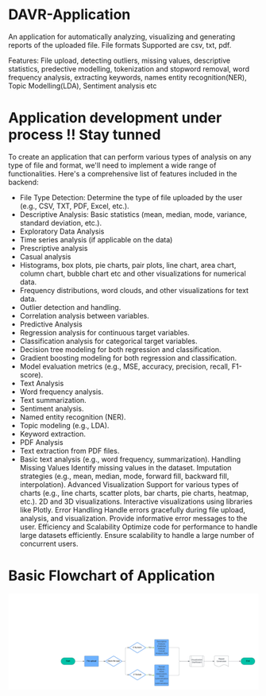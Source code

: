 # DAVR-Application
An application for automatically analyzing, visualizing and generating reports of the uploaded file. File formats Supported are csv, txt, pdf. 

Features: File upload, detecting outliers, missing values, descriptive statistics, predective modelling, tokenization and stopword removal, word frequency analysis, extracting keywords, names entity recognition(NER), Topic Modelling(LDA), Sentiment analysis etc  

# Application development under process !! Stay tunned
To create an application that can  perform various types of analysis on any type of file and format, we'll need to implement a wide range of functionalities. Here's a comprehensive list of features included in the backend:

- File Type Detection: Determine the type of file uploaded by the user (e.g., CSV, TXT, PDF, Excel, etc.).
- Descriptive Analysis: Basic statistics (mean, median, mode, variance, standard deviation, etc.).
- Exploratory Data Analysis  
- Time series analysis (if applicable  on the data)
- Prescriptive analysis
- Casual analysis
- Histograms, box plots, pie charts, pair plots, line chart, area chart, column chart, bubble chart etc and other visualizations for numerical data.
- Frequency distributions, word clouds, and other visualizations for text data.
- Outlier detection and handling.
- Correlation analysis between variables.
- Predictive Analysis
- Regression analysis for continuous target variables.
- Classification analysis for categorical target variables.
- Decision tree modeling for both regression and classification.
- Gradient boosting modeling for both regression and classification.
- Model evaluation metrics (e.g., MSE, accuracy, precision, recall, F1-score).
- Text Analysis
- Word frequency analysis.
- Text summarization.
- Sentiment analysis.
- Named entity recognition (NER).
- Topic modeling (e.g., LDA).
- Keyword extraction.
- PDF Analysis
- Text extraction from PDF files.
- Basic text analysis (e.g., word frequency, summarization).
Handling Missing Values
Identify missing values in the dataset.
Imputation strategies (e.g., mean, median, mode, forward fill, backward fill, interpolation).
Advanced Visualization
Support for various types of charts (e.g., line charts, scatter plots, bar charts, pie charts, heatmap, etc.).
2D and 3D visualizations.
Interactive visualizations using libraries like Plotly.
Error Handling
Handle errors gracefully during file upload, analysis, and visualization.
Provide informative error messages to the user.
Efficiency and Scalability
Optimize code for performance to handle large datasets efficiently.
Ensure scalability to handle a large number of concurrent users.

# Basic Flowchart of Application 

![Flowchart 1](https://github.com/roshni-1/DAVR-Application/blob/main/Flowchart.png)

